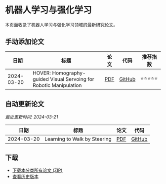 # 机器人学习与强化学习

本页面收录了机器人学习与强化学习领域的最新研究论文。

## 手动添加论文

| 日期 | 标题 | 论文 | 代码 | 推荐指数 |
|------|------|------|------|----------|
| 2024-03-20 | HOVER: Homography-guided Visual Servoing for Robotic Manipulation | [PDF](https://arxiv.org/abs/2403.13090) | [GitHub](https://github.com/NVlabs/HOVER/) | ⭐⭐⭐⭐⭐ |

## 自动更新论文

*最近更新时间: 2024-03-21*

| 日期 | 标题 | 论文 | 代码 |
|------|------|------|------|
| 2024-03-20 | Learning to Walk by Steering | [PDF](https://arxiv.org/abs/2403.13261) | [GitHub](https://github.com/agrimgupta/learning-to-walk-by-steering) |

## 下载

- [下载本分类所有论文 (ZIP)](https://github.com/GlimmerLab/Awesome-Embodied-AI/releases/download/latest/robot-learning-papers.zip)
- [查看历史版本](https://github.com/GlimmerLab/Awesome-Embodied-AI/releases)